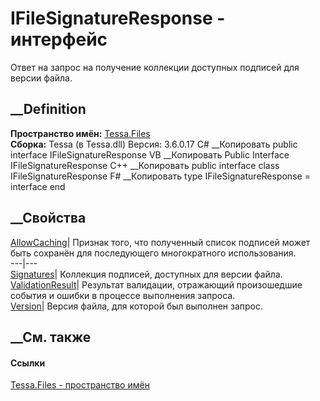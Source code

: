 # IFileSignatureResponse - интерфейс
Ответ на запрос на получение коллекции доступных подписей для версии файла.
## __Definition
 **Пространство имён:** [Tessa.Files](N_Tessa_Files.htm)  
 **Сборка:** Tessa (в Tessa.dll) Версия: 3.6.0.17
C# __Копировать
     public interface IFileSignatureResponse
VB __Копировать
     Public Interface IFileSignatureResponse
C++ __Копировать
     public interface class IFileSignatureResponse
F# __Копировать
     type IFileSignatureResponse = interface end
##  __Свойства
[AllowCaching](P_Tessa_Files_IFileSignatureResponse_AllowCaching.htm)|
Признак того, что полученный список подписей может быть сохранён для
последующего многократного использования.  
---|---  
[Signatures](P_Tessa_Files_IFileSignatureResponse_Signatures.htm)| Коллекция
подписей, доступных для версии файла.  
[ValidationResult](P_Tessa_Files_IFileSignatureResponse_ValidationResult.htm)|
Результат валидации, отражающий произошедшие события и ошибки в процессе
выполнения запроса.  
[Version](P_Tessa_Files_IFileSignatureResponse_Version.htm)| Версия файла, для
которой был выполнен запрос.  
##  __См. также
#### Ссылки
[Tessa.Files - пространство имён](N_Tessa_Files.htm)
